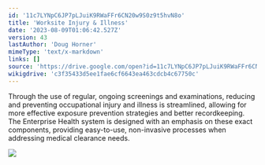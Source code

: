 ```yaml
---
id: '11c7LYNpC6JP7pLJuiK9RWaFFr6CN20w9S0z9t5hvN8o'
title: 'Worksite Injury & Illness'
date: '2023-08-09T01:06:42.527Z'
version: 43
lastAuthor: 'Doug Horner'
mimeType: 'text/x-markdown'
links: []
source: 'https://drive.google.com/open?id=11c7LYNpC6JP7pLJuiK9RWaFFr6CN20w9S0z9t5hvN8o'
wikigdrive: 'c3f35433d5ee1fae6cf6643ea463cdcb4c67750c'
---
```





Through the use of regular, ongoing screenings and examinations, reducing and preventing occupational injury and illness is streamlined, allowing for more effective exposure prevention strategies and better recordkeeping. The Enterprise Health system is designed with an emphasis on these exact components, providing easy-to-use, non-invasive processes when addressing medical clearance needs.


![](../worksite-injury-and-illness.assets/d46ae009e35683d5e1b57e5d1069e6d0.png)








